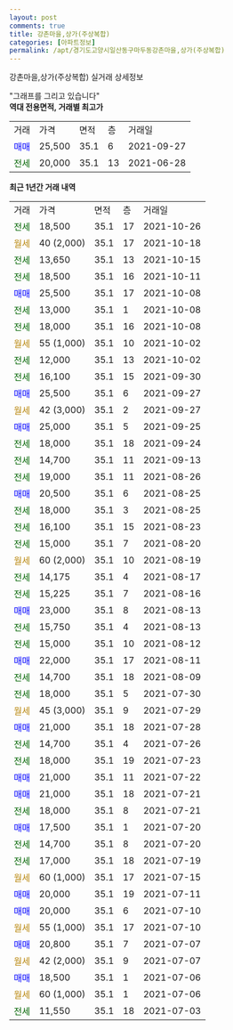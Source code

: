 ```yaml
---
layout: post
comments: true
title: 강촌마을,상가(주상복합)
categories: [아파트정보]
permalink: /apt/경기도고양시일산동구마두동강촌마을,상가(주상복합)
---
```


강촌마을,상가(주상복합) 실거래 상세정보

<script type="text/javascript">
  google.charts.load('current', {'packages':['line', 'corechart']});
  google.charts.setOnLoadCallback(drawChart);

  function drawChart() {
    var data = new google.visualization.DataTable();
    data.addColumn('date', '거래일');
    data.addColumn('number', "매매");
    data.addColumn('number', "전세");
    data.addColumn('number', "전매");

    data.addRows([[new Date(Date.parse("2021-10-26")), null, 18500, null], [new Date(Date.parse("2021-10-18")), null, null, null], [new Date(Date.parse("2021-10-15")), null, 13650, null], [new Date(Date.parse("2021-10-11")), null, 18500, null], [new Date(Date.parse("2021-10-08")), 25500, null, null], [new Date(Date.parse("2021-10-08")), null, 13000, null], [new Date(Date.parse("2021-10-08")), null, 18000, null], [new Date(Date.parse("2021-10-02")), null, null, null], [new Date(Date.parse("2021-10-02")), null, 12000, null], [new Date(Date.parse("2021-09-30")), null, 16100, null], [new Date(Date.parse("2021-09-27")), 25500, null, null], [new Date(Date.parse("2021-09-27")), null, null, null], [new Date(Date.parse("2021-09-25")), 25000, null, null], [new Date(Date.parse("2021-09-24")), null, 18000, null], [new Date(Date.parse("2021-09-13")), null, 14700, null], [new Date(Date.parse("2021-08-26")), null, 19000, null], [new Date(Date.parse("2021-08-25")), 20500, null, null], [new Date(Date.parse("2021-08-25")), null, 18000, null], [new Date(Date.parse("2021-08-23")), null, 16100, null], [new Date(Date.parse("2021-08-20")), null, 15000, null], [new Date(Date.parse("2021-08-19")), null, null, null], [new Date(Date.parse("2021-08-17")), null, 14175, null], [new Date(Date.parse("2021-08-16")), null, 15225, null], [new Date(Date.parse("2021-08-13")), 23000, null, null], [new Date(Date.parse("2021-08-13")), null, 15750, null], [new Date(Date.parse("2021-08-12")), null, 15000, null], [new Date(Date.parse("2021-08-11")), 22000, null, null], [new Date(Date.parse("2021-08-09")), null, 14700, null], [new Date(Date.parse("2021-07-30")), null, 18000, null], [new Date(Date.parse("2021-07-29")), null, null, null], [new Date(Date.parse("2021-07-28")), 21000, null, null], [new Date(Date.parse("2021-07-26")), null, 14700, null], [new Date(Date.parse("2021-07-23")), null, 18000, null], [new Date(Date.parse("2021-07-22")), 21000, null, null], [new Date(Date.parse("2021-07-21")), 21000, null, null], [new Date(Date.parse("2021-07-21")), null, 18000, null], [new Date(Date.parse("2021-07-20")), 17500, null, null], [new Date(Date.parse("2021-07-20")), null, 14700, null], [new Date(Date.parse("2021-07-19")), null, 17000, null], [new Date(Date.parse("2021-07-15")), null, null, null], [new Date(Date.parse("2021-07-11")), 20000, null, null], [new Date(Date.parse("2021-07-10")), 20000, null, null], [new Date(Date.parse("2021-07-10")), null, null, null], [new Date(Date.parse("2021-07-07")), 20800, null, null], [new Date(Date.parse("2021-07-07")), null, null, null], [new Date(Date.parse("2021-07-06")), 18500, null, null], [new Date(Date.parse("2021-07-06")), null, null, null], [new Date(Date.parse("2021-07-03")), null, 11550, null]]);

    var options = {
      hAxis: {
        format: 'yyyy/MM/dd'
      },    
      lineWidth: 0,
      pointsVisible: true,    
      title: '최근 1년간 유형별 실거래가 분포',
      legend: { position: 'bottom' }
    };

    var formatter = new google.visualization.NumberFormat({pattern:'###,###'} );
    formatter.format(data, 1);
    formatter.format(data, 2);
    
    setTimeout(function() {
        var chart = new google.visualization.LineChart(document.getElementById('columnchart_material'));
        chart.draw(data, (options));
        document.getElementById('loading').style.display = 'none';
    }, 200);
  }
</script>


<div id="loading" style="z-index:20; display: block; margin-left: 0px">"그래프를 그리고 있습니다"</div>
<div id="columnchart_material" style="width: 95%; margin-left: 0px; display: block"></div>
<!-- contents start -->
<b>역대 전용면적, 거래별 최고가</b>
<table class="sortable">
    <tr>
      <td>거래</td>
      <td>가격</td>
      <td>면적</td>
      <td>층</td>
      <td>거래일</td>
    </tr>
        <tr>
          <td><a style="color: blue">매매</a></td>
          <td>25,500</td>
          <td>35.1</td>
          <td>6</td>
          <td>2021-09-27</td>
        </tr>        
        <tr>
              <td><a style="color: darkgreen">전세</a></td>
              <td>20,000</td>
              <td>35.1</td>
              <td>13</td>
              <td>2021-06-28</td>
            </tr>        
    
</table>

<b>최근 1년간 거래 내역</b>

<table class="sortable">
    <tr>
      <td>거래</td>
      <td>가격</td>
      <td>면적</td>
      <td>층</td>
      <td>거래일</td>
    </tr>
    <tr>
      <td><a style="color: darkgreen">전세</a></td>
      <td>18,500</td>
      <td>35.1</td>
      <td>17</td>
      <td>2021-10-26</td>
    </tr>          <tr>
      <td><a style="color: darkgoldenrod">월세</a></td>
      <td>40 (2,000)</td>
      <td>35.1</td>
      <td>17</td>
      <td>2021-10-18</td>
    </tr>          <tr>
      <td><a style="color: darkgreen">전세</a></td>
      <td>13,650</td>
      <td>35.1</td>
      <td>13</td>
      <td>2021-10-15</td>
    </tr>          <tr>
      <td><a style="color: darkgreen">전세</a></td>
      <td>18,500</td>
      <td>35.1</td>
      <td>16</td>
      <td>2021-10-11</td>
    </tr>          <tr>
      <td><a style="color: blue">매매</a></td>
      <td>25,500</td>
      <td>35.1</td>
      <td>17</td>
      <td>2021-10-08</td>
    </tr>          <tr>
      <td><a style="color: darkgreen">전세</a></td>
      <td>13,000</td>
      <td>35.1</td>
      <td>1</td>
      <td>2021-10-08</td>
    </tr>          <tr>
      <td><a style="color: darkgreen">전세</a></td>
      <td>18,000</td>
      <td>35.1</td>
      <td>16</td>
      <td>2021-10-08</td>
    </tr>          <tr>
      <td><a style="color: darkgoldenrod">월세</a></td>
      <td>55 (1,000)</td>
      <td>35.1</td>
      <td>10</td>
      <td>2021-10-02</td>
    </tr>          <tr>
      <td><a style="color: darkgreen">전세</a></td>
      <td>12,000</td>
      <td>35.1</td>
      <td>13</td>
      <td>2021-10-02</td>
    </tr>          <tr>
      <td><a style="color: darkgreen">전세</a></td>
      <td>16,100</td>
      <td>35.1</td>
      <td>15</td>
      <td>2021-09-30</td>
    </tr>          <tr>
      <td><a style="color: blue">매매</a></td>
      <td>25,500</td>
      <td>35.1</td>
      <td>6</td>
      <td>2021-09-27</td>
    </tr>          <tr>
      <td><a style="color: darkgoldenrod">월세</a></td>
      <td>42 (3,000)</td>
      <td>35.1</td>
      <td>2</td>
      <td>2021-09-27</td>
    </tr>          <tr>
      <td><a style="color: blue">매매</a></td>
      <td>25,000</td>
      <td>35.1</td>
      <td>5</td>
      <td>2021-09-25</td>
    </tr>          <tr>
      <td><a style="color: darkgreen">전세</a></td>
      <td>18,000</td>
      <td>35.1</td>
      <td>18</td>
      <td>2021-09-24</td>
    </tr>          <tr>
      <td><a style="color: darkgreen">전세</a></td>
      <td>14,700</td>
      <td>35.1</td>
      <td>11</td>
      <td>2021-09-13</td>
    </tr>          <tr>
      <td><a style="color: darkgreen">전세</a></td>
      <td>19,000</td>
      <td>35.1</td>
      <td>11</td>
      <td>2021-08-26</td>
    </tr>          <tr>
      <td><a style="color: blue">매매</a></td>
      <td>20,500</td>
      <td>35.1</td>
      <td>6</td>
      <td>2021-08-25</td>
    </tr>          <tr>
      <td><a style="color: darkgreen">전세</a></td>
      <td>18,000</td>
      <td>35.1</td>
      <td>3</td>
      <td>2021-08-25</td>
    </tr>          <tr>
      <td><a style="color: darkgreen">전세</a></td>
      <td>16,100</td>
      <td>35.1</td>
      <td>15</td>
      <td>2021-08-23</td>
    </tr>          <tr>
      <td><a style="color: darkgreen">전세</a></td>
      <td>15,000</td>
      <td>35.1</td>
      <td>7</td>
      <td>2021-08-20</td>
    </tr>          <tr>
      <td><a style="color: darkgoldenrod">월세</a></td>
      <td>60 (2,000)</td>
      <td>35.1</td>
      <td>10</td>
      <td>2021-08-19</td>
    </tr>          <tr>
      <td><a style="color: darkgreen">전세</a></td>
      <td>14,175</td>
      <td>35.1</td>
      <td>4</td>
      <td>2021-08-17</td>
    </tr>          <tr>
      <td><a style="color: darkgreen">전세</a></td>
      <td>15,225</td>
      <td>35.1</td>
      <td>7</td>
      <td>2021-08-16</td>
    </tr>          <tr>
      <td><a style="color: blue">매매</a></td>
      <td>23,000</td>
      <td>35.1</td>
      <td>8</td>
      <td>2021-08-13</td>
    </tr>          <tr>
      <td><a style="color: darkgreen">전세</a></td>
      <td>15,750</td>
      <td>35.1</td>
      <td>4</td>
      <td>2021-08-13</td>
    </tr>          <tr>
      <td><a style="color: darkgreen">전세</a></td>
      <td>15,000</td>
      <td>35.1</td>
      <td>10</td>
      <td>2021-08-12</td>
    </tr>          <tr>
      <td><a style="color: blue">매매</a></td>
      <td>22,000</td>
      <td>35.1</td>
      <td>17</td>
      <td>2021-08-11</td>
    </tr>          <tr>
      <td><a style="color: darkgreen">전세</a></td>
      <td>14,700</td>
      <td>35.1</td>
      <td>18</td>
      <td>2021-08-09</td>
    </tr>          <tr>
      <td><a style="color: darkgreen">전세</a></td>
      <td>18,000</td>
      <td>35.1</td>
      <td>5</td>
      <td>2021-07-30</td>
    </tr>          <tr>
      <td><a style="color: darkgoldenrod">월세</a></td>
      <td>45 (3,000)</td>
      <td>35.1</td>
      <td>9</td>
      <td>2021-07-29</td>
    </tr>          <tr>
      <td><a style="color: blue">매매</a></td>
      <td>21,000</td>
      <td>35.1</td>
      <td>18</td>
      <td>2021-07-28</td>
    </tr>          <tr>
      <td><a style="color: darkgreen">전세</a></td>
      <td>14,700</td>
      <td>35.1</td>
      <td>4</td>
      <td>2021-07-26</td>
    </tr>          <tr>
      <td><a style="color: darkgreen">전세</a></td>
      <td>18,000</td>
      <td>35.1</td>
      <td>19</td>
      <td>2021-07-23</td>
    </tr>          <tr>
      <td><a style="color: blue">매매</a></td>
      <td>21,000</td>
      <td>35.1</td>
      <td>11</td>
      <td>2021-07-22</td>
    </tr>          <tr>
      <td><a style="color: blue">매매</a></td>
      <td>21,000</td>
      <td>35.1</td>
      <td>18</td>
      <td>2021-07-21</td>
    </tr>          <tr>
      <td><a style="color: darkgreen">전세</a></td>
      <td>18,000</td>
      <td>35.1</td>
      <td>8</td>
      <td>2021-07-21</td>
    </tr>          <tr>
      <td><a style="color: blue">매매</a></td>
      <td>17,500</td>
      <td>35.1</td>
      <td>1</td>
      <td>2021-07-20</td>
    </tr>          <tr>
      <td><a style="color: darkgreen">전세</a></td>
      <td>14,700</td>
      <td>35.1</td>
      <td>8</td>
      <td>2021-07-20</td>
    </tr>          <tr>
      <td><a style="color: darkgreen">전세</a></td>
      <td>17,000</td>
      <td>35.1</td>
      <td>18</td>
      <td>2021-07-19</td>
    </tr>          <tr>
      <td><a style="color: darkgoldenrod">월세</a></td>
      <td>60 (1,000)</td>
      <td>35.1</td>
      <td>17</td>
      <td>2021-07-15</td>
    </tr>          <tr>
      <td><a style="color: blue">매매</a></td>
      <td>20,000</td>
      <td>35.1</td>
      <td>19</td>
      <td>2021-07-11</td>
    </tr>          <tr>
      <td><a style="color: blue">매매</a></td>
      <td>20,000</td>
      <td>35.1</td>
      <td>6</td>
      <td>2021-07-10</td>
    </tr>          <tr>
      <td><a style="color: darkgoldenrod">월세</a></td>
      <td>55 (1,000)</td>
      <td>35.1</td>
      <td>17</td>
      <td>2021-07-10</td>
    </tr>          <tr>
      <td><a style="color: blue">매매</a></td>
      <td>20,800</td>
      <td>35.1</td>
      <td>7</td>
      <td>2021-07-07</td>
    </tr>          <tr>
      <td><a style="color: darkgoldenrod">월세</a></td>
      <td>42 (2,000)</td>
      <td>35.1</td>
      <td>9</td>
      <td>2021-07-07</td>
    </tr>          <tr>
      <td><a style="color: blue">매매</a></td>
      <td>18,500</td>
      <td>35.1</td>
      <td>1</td>
      <td>2021-07-06</td>
    </tr>          <tr>
      <td><a style="color: darkgoldenrod">월세</a></td>
      <td>60 (1,000)</td>
      <td>35.1</td>
      <td>1</td>
      <td>2021-07-06</td>
    </tr>          <tr>
      <td><a style="color: darkgreen">전세</a></td>
      <td>11,550</td>
      <td>35.1</td>
      <td>18</td>
      <td>2021-07-03</td>
    </tr>      </table>
<!-- contents end -->    

